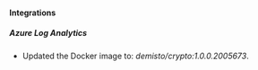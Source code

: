 
#### Integrations

##### Azure Log Analytics

- Updated the Docker image to: *demisto/crypto:1.0.0.2005673*.